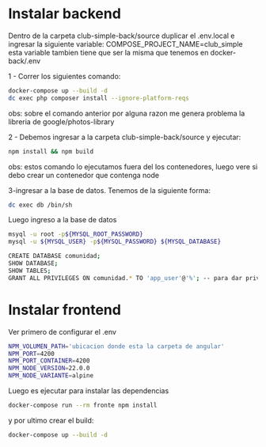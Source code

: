 # Instalar backend

Dentro de la carpeta club-simple-back/source duplicar el .env.local e ingresar la siguiente variable:
COMPOSE_PROJECT_NAME=club_simple
esta variable tambien tiene que ser la misma que tenemos en docker-back/.env

1 - Correr los siguientes comando:

```bash
docker-compose up --build -d
dc exec php composer install --ignore-platform-reqs
```

obs: sobre el comando anterior por alguna razon me genera problema la libreria de google/photos-library

2 - Debemos ingresar a la carpeta club-simple-back/source y ejecutar:

```bash
npm install && npm build
```

obs: estos comando lo ejecutamos fuera del los contenedores, luego vere si debo crear un contenedor que contenga node

3-ingresar a la base de datos. Tenemos de la siguiente forma:

```bash
dc exec db /bin/sh
```

Luego ingreso a la base de datos

```bash
msyql -u root -p${MYSQL_ROOT_PASSWORD}
mysql -u ${MYSQL_USER} -p${MYSQL_PASSWORD} ${MYSQL_DATABASE}
```

```bash
CREATE DATABASE comunidad;
SHOW DATABASE;
SHOW TABLES;
GRANT ALL PRIVILEGES ON comunidad.* TO 'app_user'@'%'; -- para dar privilegios al usuario app_user
```

# Instalar frontend

Ver primero de configurar el .env

```bash
NPM_VOLUMEN_PATH='ubicacion donde esta la carpeta de angular'
NPM_PORT=4200
NPM_PORT_CONTAINER=4200
NPM_NODE_VERSION=22.0.0
NPM_NODE_VARIANTE=alpine
```

Luego es ejecutar para instalar las dependencias

```bash
docker-compose run --rm fronte npm install
```

y por ultimo crear el build:

```bash
docker-compose up --build -d
```
